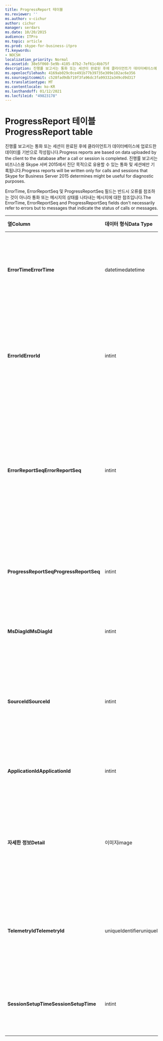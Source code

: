 ```yaml
---
title: ProgressReport 테이블
ms.reviewer: ''
ms.author: v-cichur
author: cichur
manager: serdars
ms.date: 10/20/2015
audience: ITPro
ms.topic: article
ms.prod: skype-for-business-itpro
f1.keywords:
- NOCSH
localization_priority: Normal
ms.assetid: 38e5f060-5e9b-4185-87b2-7ef61c4bb75f
description: 진행률 보고서는 통화 또는 세션이 완료된 후에 클라이언트가 데이터베이스에 업로드한 데이터를 기반으로 작성됩니다. 진행률 보고서는 비즈니스용 Skype 서버 2015에서 진단 목적으로 유용할 수 있는 통화 및 세션에만 기록됩니다.
ms.openlocfilehash: 4169ab029c0ce491b77b39735e309e102ac6e356
ms.sourcegitcommit: c528fad9db719f3fa96dc3fa99332a349cd9d317
ms.translationtype: MT
ms.contentlocale: ko-KR
ms.lasthandoff: 01/12/2021
ms.locfileid: "49823178"
---
```

# <a name="progressreport-table"></a><span data-ttu-id="35cd4-104">ProgressReport 테이블</span><span class="sxs-lookup"><span data-stu-id="35cd4-104">ProgressReport table</span></span>
 
<span data-ttu-id="35cd4-105">진행률 보고서는 통화 또는 세션이 완료된 후에 클라이언트가 데이터베이스에 업로드한 데이터를 기반으로 작성됩니다.</span><span class="sxs-lookup"><span data-stu-id="35cd4-105">Progress reports are based on data uploaded by the client to the database after a call or session is completed.</span></span> <span data-ttu-id="35cd4-106">진행률 보고서는 비즈니스용 Skype 서버 2015에서 진단 목적으로 유용할 수 있는 통화 및 세션에만 기록됩니다.</span><span class="sxs-lookup"><span data-stu-id="35cd4-106">Progress reports will be written only for calls and sessions that Skype for Business Server 2015 determines might be useful for diagnostic purposes.</span></span>
  
<span data-ttu-id="35cd4-107">ErrorTime, ErrorReportSeq 및 ProgressReportSeq 필드는 반드시 오류를 참조하는 것이 아니라 통화 또는 메시지의 상태를 나타내는 메시지에 대한 참조입니다.</span><span class="sxs-lookup"><span data-stu-id="35cd4-107">The ErrorTime, ErrorReportSeq and ProgressReportSeq fields don't necessarily refer to errors but to messages that indicate the status of calls or messages.</span></span>
  
|<span data-ttu-id="35cd4-108">**열**</span><span class="sxs-lookup"><span data-stu-id="35cd4-108">**Column**</span></span>|<span data-ttu-id="35cd4-109">**데이터 형식**</span><span class="sxs-lookup"><span data-stu-id="35cd4-109">**Data Type**</span></span>|<span data-ttu-id="35cd4-110">**키/인덱스**</span><span class="sxs-lookup"><span data-stu-id="35cd4-110">**Key/Index**</span></span>|<span data-ttu-id="35cd4-111">**세부 정보**</span><span class="sxs-lookup"><span data-stu-id="35cd4-111">**Details**</span></span>|
|:-----|:-----|:-----|:-----|
|<span data-ttu-id="35cd4-112">**ErrorTime**</span><span class="sxs-lookup"><span data-stu-id="35cd4-112">**ErrorTime**</span></span> <br/> |<span data-ttu-id="35cd4-113">datetime</span><span class="sxs-lookup"><span data-stu-id="35cd4-113">datetime</span></span>  <br/> |<span data-ttu-id="35cd4-114">Primary, Foreign</span><span class="sxs-lookup"><span data-stu-id="35cd4-114">Primary, Foreign</span></span>  <br/> |<span data-ttu-id="35cd4-115">이 진행률 보고서를 포함하는 진행 상태 오류 보고서의 날짜 및 시간입니다.</span><span class="sxs-lookup"><span data-stu-id="35cd4-115">Date and time of the progress error report that contains this progress report.</span></span> <span data-ttu-id="35cd4-116">자세한 내용은 [비즈니스용 Skype 서버 2015의 ErrorReport](errorreport.md) 테이블을 참조하세요.</span><span class="sxs-lookup"><span data-stu-id="35cd4-116">See the [ErrorReport table in Skype for Business Server 2015](errorreport.md) for more information.</span></span> <br/> |
|<span data-ttu-id="35cd4-117">**ErrorId**</span><span class="sxs-lookup"><span data-stu-id="35cd4-117">**ErrorId**</span></span> <br/> |<span data-ttu-id="35cd4-118">int</span><span class="sxs-lookup"><span data-stu-id="35cd4-118">int</span></span>  <br/> |<span data-ttu-id="35cd4-119">Primary, Foreign</span><span class="sxs-lookup"><span data-stu-id="35cd4-119">Primary, Foreign</span></span>  <br/> |<span data-ttu-id="35cd4-120">ErrorTime, ProgressReportSeq와 함께 진행률 보고서를 고유하게 식별하기 위해 사용된 ID 번호입니다.</span><span class="sxs-lookup"><span data-stu-id="35cd4-120">ID number used in conjunction with ErrorTime, ProgressReportSeq to uniquely identify a progress report.</span></span> <span data-ttu-id="35cd4-121">자세한 내용은 [비즈니스용 Skype 서버 2015의 ErrorReport](errorreport.md) 테이블을 참조하세요.</span><span class="sxs-lookup"><span data-stu-id="35cd4-121">See the [ErrorReport table in Skype for Business Server 2015](errorreport.md) for more information.</span></span> <br/> |
|<span data-ttu-id="35cd4-122">**ErrorReportSeq**</span><span class="sxs-lookup"><span data-stu-id="35cd4-122">**ErrorReportSeq**</span></span> <br/> |<span data-ttu-id="35cd4-123">int</span><span class="sxs-lookup"><span data-stu-id="35cd4-123">int</span></span>  <br/> |<span data-ttu-id="35cd4-124">Primary, Foreign</span><span class="sxs-lookup"><span data-stu-id="35cd4-124">Primary, Foreign</span></span>  <br/> |<span data-ttu-id="35cd4-125">오류 보고서를 식별하는 ID 번호입니다.</span><span class="sxs-lookup"><span data-stu-id="35cd4-125">ID number that identifies the error report.</span></span> <span data-ttu-id="35cd4-126">ErrorReporSeq는 ErrorTime과 함께 오류 보고서를 고유하게 식별하는 데 사용됩니다.</span><span class="sxs-lookup"><span data-stu-id="35cd4-126">ErrorReporSeq is used in conjunction with ErrorTime to uniquely identify an error report.</span></span> <span data-ttu-id="35cd4-127">자세한 내용은 [비즈니스용 Skype 서버 2015의 ErrorReport](errorreport.md) 테이블을 참조하세요.</span><span class="sxs-lookup"><span data-stu-id="35cd4-127">See the [ErrorReport table in Skype for Business Server 2015](errorreport.md) for more information</span></span> <br/> <span data-ttu-id="35cd4-128">이 필드는 Microsoft Lync Server 2013에서 도입했습니다.</span><span class="sxs-lookup"><span data-stu-id="35cd4-128">This field was introduced in Microsoft Lync Server 2013.</span></span>  <br/> |
|<span data-ttu-id="35cd4-129">**ProgressReportSeq**</span><span class="sxs-lookup"><span data-stu-id="35cd4-129">**ProgressReportSeq**</span></span> <br/> |<span data-ttu-id="35cd4-130">int</span><span class="sxs-lookup"><span data-stu-id="35cd4-130">int</span></span>  <br/> |<span data-ttu-id="35cd4-131">Primary</span><span class="sxs-lookup"><span data-stu-id="35cd4-131">Primary</span></span>  <br/> |<span data-ttu-id="35cd4-p106">진행률 보고서를 식별하기 위한 ID 번호입니다. ErrorTime 및 ErrorReportSeq와 함께 진행률 보고서를 고유하게 식별하기 위해 사용됩니다.</span><span class="sxs-lookup"><span data-stu-id="35cd4-p106">ID number to identify the progress report. Used in conjunction with ErrorTime and ErrorReportSeq to uniquely identify a progress report.</span></span>  <br/> |
|<span data-ttu-id="35cd4-134">**MsDiagId**</span><span class="sxs-lookup"><span data-stu-id="35cd4-134">**MsDiagId**</span></span> <br/> |<span data-ttu-id="35cd4-135">int</span><span class="sxs-lookup"><span data-stu-id="35cd4-135">int</span></span>  <br/> ||<span data-ttu-id="35cd4-136">진행률 보고서의 진단 ID입니다.</span><span class="sxs-lookup"><span data-stu-id="35cd4-136">Diagnostic ID of the progress report.</span></span>  <br/> <span data-ttu-id="35cd4-137">이 필드는 Microsoft Lync Server 2013에서 도입했습니다.</span><span class="sxs-lookup"><span data-stu-id="35cd4-137">This field was introduced in Microsoft Lync Server 2013.</span></span>  <br/> |
|<span data-ttu-id="35cd4-138">**SourceId**</span><span class="sxs-lookup"><span data-stu-id="35cd4-138">**SourceId**</span></span> <br/> |<span data-ttu-id="35cd4-139">int</span><span class="sxs-lookup"><span data-stu-id="35cd4-139">int</span></span>  <br/> |<span data-ttu-id="35cd4-140">외계인</span><span class="sxs-lookup"><span data-stu-id="35cd4-140">Foreign</span></span>  <br/> |<span data-ttu-id="35cd4-141">오류 보고서를 보낸 서버입니다(보고서가 서버 구성 요소에서 전송된 경우).</span><span class="sxs-lookup"><span data-stu-id="35cd4-141">Server that sent the error report (if the report was sent from a server component).</span></span> <span data-ttu-id="35cd4-142">자세한 내용은 [Servers 테이블을](servers.md) 참조하세요. 이 필드는 Microsoft Lync Server 2013에서 도입했습니다.</span><span class="sxs-lookup"><span data-stu-id="35cd4-142">See the [Servers table](servers.md) for more information.This field was introduced in Microsoft Lync Server 2013.</span></span> <br/> |
|<span data-ttu-id="35cd4-143">**ApplicationId**</span><span class="sxs-lookup"><span data-stu-id="35cd4-143">**ApplicationId**</span></span> <br/> |<span data-ttu-id="35cd4-144">int</span><span class="sxs-lookup"><span data-stu-id="35cd4-144">int</span></span>  <br/> ||<span data-ttu-id="35cd4-p108">보고서의 대상 Lync Server 프로세스입니다. 자세한 내용은 Application 테이블을 참조하십시오.</span><span class="sxs-lookup"><span data-stu-id="35cd4-p108">The Lync Server process that the report is about. See the Application Table for more information.</span></span>  <br/> |
|<span data-ttu-id="35cd4-147">**자세한 정보**</span><span class="sxs-lookup"><span data-stu-id="35cd4-147">**Detail**</span></span> <br/> |<span data-ttu-id="35cd4-148">이미지</span><span class="sxs-lookup"><span data-stu-id="35cd4-148">image</span></span>  <br/> ||<span data-ttu-id="35cd4-149">공간 절약을 위해 이진 형식으로 저장된 진행률 보고서 세부 정보입니다. 다음 구문을 사용하여 이 데이터를 텍스트 형식으로 변환할 수 있습니다.</span><span class="sxs-lookup"><span data-stu-id="35cd4-149">Progress report details, stored in binary format to save space.This data can be converted to text format using this syntax:</span></span>  <br/> <span data-ttu-id="35cd4-150">cast(cast(Detail as varbinary(max)) as varchar(max))</span><span class="sxs-lookup"><span data-stu-id="35cd4-150">cast(cast(Detail as varbinary(max)) as varchar(max))</span></span>  <br/> |
|<span data-ttu-id="35cd4-151">**TelemetryId**</span><span class="sxs-lookup"><span data-stu-id="35cd4-151">**TelemetryId**</span></span> <br/> |<span data-ttu-id="35cd4-152">uniqueIdentifier</span><span class="sxs-lookup"><span data-stu-id="35cd4-152">uniqueIdentifier</span></span>  <br/> ||<span data-ttu-id="35cd4-153">전화 회의에 참가하는 각 구성 요소의 참가 시간 정보에 대해 상관 관계를 지정하는 고유 식별자입니다.</span><span class="sxs-lookup"><span data-stu-id="35cd4-153">Unique identifier that correlates join time information for the different components involved in a conference.</span></span>  <br/> <span data-ttu-id="35cd4-154">이 필드는 Microsoft Lync Server 2013에서 도입했습니다.</span><span class="sxs-lookup"><span data-stu-id="35cd4-154">This field was introduced in Microsoft Lync Server 2013.</span></span>  <br/> |
|<span data-ttu-id="35cd4-155">**SessionSetupTime**</span><span class="sxs-lookup"><span data-stu-id="35cd4-155">**SessionSetupTime**</span></span> <br/> |<span data-ttu-id="35cd4-156">int</span><span class="sxs-lookup"><span data-stu-id="35cd4-156">int</span></span>  <br/> ||<span data-ttu-id="35cd4-157">특정 구성 요소가 전화 회의에 참가하는 시간(밀리초)입니다.</span><span class="sxs-lookup"><span data-stu-id="35cd4-157">Time (in milliseconds) for a specific component to join a conference.</span></span>  <br/> <span data-ttu-id="35cd4-158">이 필드는 Microsoft Lync Server 2013에서 도입했습니다.</span><span class="sxs-lookup"><span data-stu-id="35cd4-158">This field was introduced in Microsoft Lync Server 2013.</span></span>  <br/> |
   

